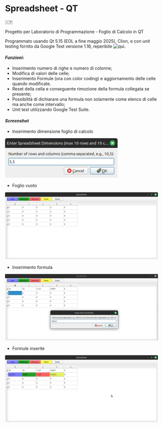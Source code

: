 # Spreadsheet - QT

:it:

Progetto per Laboratorio di Programmazione - Foglio di Calcolo in QT

Programmato usando Qt 5.15 (EOL a fine maggio 2025), Clion, e con unit testing fornito da Google Test versione 1.16, reperibile ![qui](https://github.com/google/googletest/tree/6910c9d9165801d8827d628cb72eb7ea9dd538c5). 

#### *Funzioni*:
- Inserimento numero di righe e numero di colonne;
- Modifica di valori delle celle;
- Inserimento Formule (ora con color coding) e aggiornamento delle celle quando modificate.
- Reset della cella e conseguente rimozione della formula collegata se presente;
- Possibilità di dichiarare una formula non solamente come elenco di celle ma anche come intervallo;
- Unit test utilizzando Google Test Suite.

#### *Screenshot*

- Inserimento dimensione foglio di calcolo

![](docs/img/dimension_insertion.png)

- Foglio vuoto

![](docs/img/default_view.png)

- Inserimento formula

![](docs/img/formula_insertion.png)

- Formule inserite

![](docs/img/inserted_formulas.png)
